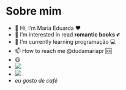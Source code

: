 # Sobre mim 
- 👋 Hi, I’m Maria Eduarda ❤️
- 👀 I’m interested in read **romantic books** 💕
- 🌱 I’m currently learning programação 💻
- 📫 How to reach me @dudamariapr 🆘
- 😃
- ![](https://img.shields.io/badge/Scratch-4D97FF?style=for-the-badge&logo=Scratch&logoColor=white)
- ![](https://img.shields.io/badge/JavaScript-323330?style=for-the-badge&logo=javascript&logoColor=F7DF1E)
- *eu gosto de café*

